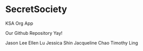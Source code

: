 # SecretSociety
KSA Org App

Our Github Repository Yay!

Jason Lee
Ellen Lu
Jessica Shin
Jacqueline Chao
Timothy Ling

